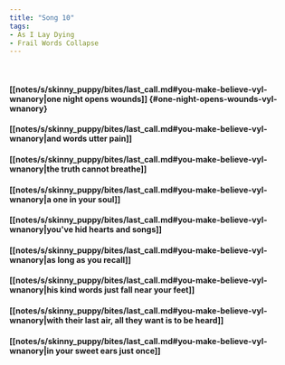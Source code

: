 ```yaml
---
title: "Song 10"
tags:
- As I Lay Dying
- Frail Words Collapse
---
```

&nbsp;
#### [[notes/s/skinny_puppy/bites/last_call.md#you-make-believe-vyl-wnanory|one night opens wounds]] {#one-night-opens-wounds-vyl-wnanory}
#### [[notes/s/skinny_puppy/bites/last_call.md#you-make-believe-vyl-wnanory|and words utter pain]]
#### [[notes/s/skinny_puppy/bites/last_call.md#you-make-believe-vyl-wnanory|the truth cannot breathe]]
#### [[notes/s/skinny_puppy/bites/last_call.md#you-make-believe-vyl-wnanory|a one in your soul]]
#### [[notes/s/skinny_puppy/bites/last_call.md#you-make-believe-vyl-wnanory|you've hid hearts and songs]]
#### [[notes/s/skinny_puppy/bites/last_call.md#you-make-believe-vyl-wnanory|as long as you recall]]
#### [[notes/s/skinny_puppy/bites/last_call.md#you-make-believe-vyl-wnanory|his kind words just fall near your feet]]
#### [[notes/s/skinny_puppy/bites/last_call.md#you-make-believe-vyl-wnanory|with their last air, all they want is to be heard]]
#### [[notes/s/skinny_puppy/bites/last_call.md#you-make-believe-vyl-wnanory|in your sweet ears just once]]
